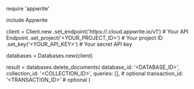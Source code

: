 require 'appwrite'

include Appwrite

client = Client.new
    .set_endpoint('https://<REGION>.cloud.appwrite.io/v1') # Your API Endpoint
    .set_project('<YOUR_PROJECT_ID>') # Your project ID
    .set_key('<YOUR_API_KEY>') # Your secret API key

databases = Databases.new(client)

result = databases.delete_documents(
    database_id: '<DATABASE_ID>',
    collection_id: '<COLLECTION_ID>',
    queries: [], # optional
    transaction_id: '<TRANSACTION_ID>' # optional
)
